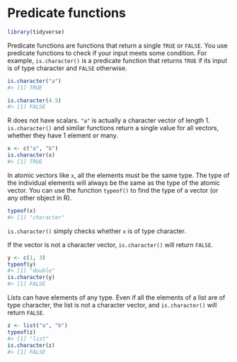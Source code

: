 # Predicate functions


```r
library(tidyverse)
```

Predicate functions are functions that return a single `TRUE` or `FALSE`. You use predicate functions to check if your input meets some condition. For example, `is.character()` is a predicate function that returns `TRUE` if its input is of type character and `FALSE` otherwise.


```r
is.character("a")
#> [1] TRUE
```


```r
is.character(4.5)
#> [1] FALSE
```

R does not have scalars. `"a"` is actually a character vector of length 1. `is.character()` and similar functions return a single value for all vectors, whether they have 1 element or many.


```r
x <- c("a", "b")
is.character(x)
#> [1] TRUE
```

In atomic vectors like `x`, all the elements must be the same type. The type of the individual elements will always be the same as the type of the atomic vector. You can use the function `typeof()` to find the type of a vector (or any other object in R).


```r
typeof(x)
#> [1] "character"
```

`is.character()` simply checks whether `x` is of type character.

If the vector is not a character vector, `is.character()` will return `FALSE`.


```r
y <- c(1, 3)
typeof(y)
#> [1] "double"
is.character(y)
#> [1] FALSE
```

Lists can have elements of any type. Even if all the elements of a list are of type character, the list is not a character vector, and `is.character()` will return `FALSE`.


```r
z <- list("a", "b")
typeof(z)
#> [1] "list"
is.character(z)
#> [1] FALSE
```

